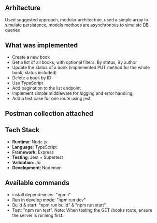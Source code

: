 ## Arhitecture
Used suggested approach, modular architecture, used a simple array to simulate persistence, models methods are asynchronous to simulate DB queries

## What was implemented
- Create a new book
- Get a list of all books, with optional filters: By status, By author
- Update the status of a book (implemented PUT method for the whole book, status included)
- Delete a book by ID 
- Use TypeScript
- Add pagination to the list endpoint
- Implement simple middleware for logging and error handling
- Add a test case for one route using jest

## Postman collection attached

## Tech Stack

- **Runtime**: Node.js
- **Language**: TypeScript
- **Framework**: Express
- **Testing**: Jest + Supertest
- **Validation**: Joi
- **Development**: Nodemon


## Available commands
- install dependencies: "npm i"
- Run in develop mode: "npm run dev"
- Build & start: "npm run build" & "npm run start"
- Test: "npm run test". Note: When testing the GET /books route, ensure the server is running first.